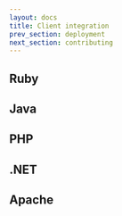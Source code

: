 ```yaml
---
layout: docs
title: Client integration
prev_section: deployment
next_section: contributing
---
```


## Ruby

## Java

## PHP

## .NET

## Apache
